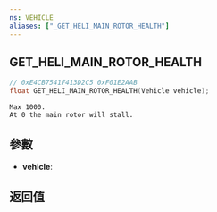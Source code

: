 ```yaml
---
ns: VEHICLE
aliases: ["_GET_HELI_MAIN_ROTOR_HEALTH"]
---
```

## GET_HELI_MAIN_ROTOR_HEALTH

```c
// 0xE4CB7541F413D2C5 0xF01E2AAB
float GET_HELI_MAIN_ROTOR_HEALTH(Vehicle vehicle);
```

```
Max 1000.  
At 0 the main rotor will stall.  
```

## 參數
* **vehicle**: 

## 返回值
